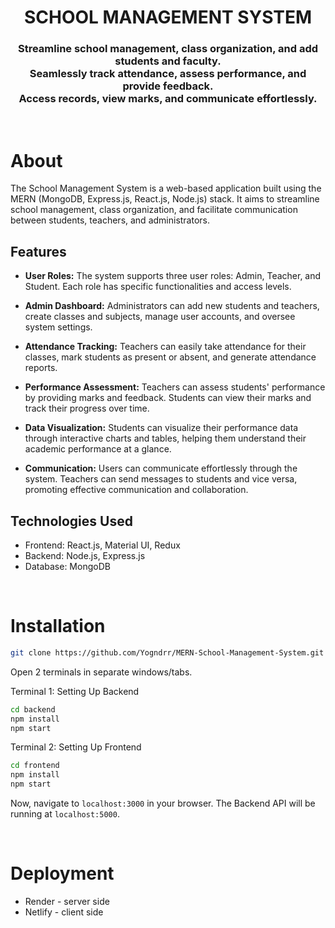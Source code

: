 <h1 align="center">
    SCHOOL MANAGEMENT SYSTEM
</h1>

<h3 align="center">
Streamline school management, class organization, and add students and faculty.<br>
Seamlessly track attendance, assess performance, and provide feedback. <br>
Access records, view marks, and communicate effortlessly.
</h3>

<br>



# About

The School Management System is a web-based application built using the MERN (MongoDB, Express.js, React.js, Node.js) stack. It aims to streamline school management, class organization, and facilitate communication between students, teachers, and administrators.

## Features

- **User Roles:** The system supports three user roles: Admin, Teacher, and Student. Each role has specific functionalities and access levels.

- **Admin Dashboard:** Administrators can add new students and teachers, create classes and subjects, manage user accounts, and oversee system settings.

- **Attendance Tracking:** Teachers can easily take attendance for their classes, mark students as present or absent, and generate attendance reports.

- **Performance Assessment:** Teachers can assess students' performance by providing marks and feedback. Students can view their marks and track their progress over time.

- **Data Visualization:** Students can visualize their performance data through interactive charts and tables, helping them understand their academic performance at a glance.

- **Communication:** Users can communicate effortlessly through the system. Teachers can send messages to students and vice versa, promoting effective communication and collaboration.

## Technologies Used

- Frontend: React.js, Material UI, Redux
- Backend: Node.js, Express.js
- Database: MongoDB

<br>

# Installation

```sh
git clone https://github.com/Yogndrr/MERN-School-Management-System.git
```
Open 2 terminals in separate windows/tabs.

Terminal 1: Setting Up Backend 
```sh
cd backend
npm install
npm start
```

Terminal 2: Setting Up Frontend
```sh
cd frontend
npm install
npm start
```
Now, navigate to `localhost:3000` in your browser. 
The Backend API will be running at `localhost:5000`.

<br>

# Deployment
* Render - server side
* Netlify - client side

